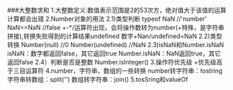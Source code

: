 ###大整数求和
1.大整数定义:数值表示范围是2的53次方，绝对值大于该值的运算计算都会出错
2.Number对象的用法
    2.1)类型判断
    typeof NaN //'number'
    NaN==NaN //false
    +-*/运算符出现，会将操作数转为number(+特殊，是字符串拼接),转换失败得到的计算结果undefined
    数字+Nan/undefined=NaN
    2.2)类型转换
    Number(null) //0
    Number(undefined)   //NaN
    2.3)isNaN和Number.isNaN
    isNaN：数字都返回false，其它返回true
    Number.isNaN：NaN返回true，其它返回false
    2.4）判断是否是整数
    Number.isInteger()
3.操作符优先级
    +优先级高于三目运算符
4.number，字符串，数组的一些转换
    number转字符串：tostring
    字符串转数组：split('')
    数组转字符串：join()
5.tosSring和valueOf



